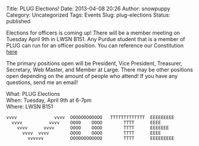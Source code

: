 Title: PLUG Elections!
Date: 2013-04-08 20:26
Author: snowpuppy
Category: Uncategorized
Tags: Events
Slug: plug-elections
Status: published

Elections for officers is coming up! There will be a member meeting on
Tuesday April 9th in LWSN B151. Any Purdue student that is a member of
PLUG can run for an officer position. You can reference our Constitution
[here](/wiki/Constitution)

The primary positions open will be President, Vice President, Treasurer,
Secretary, Web Master, and Member at Large. There may be other positions
open depending on the amount of people who attend! If you have any
questions, send me an email!

What: PLUG Elections  
When: Tuesday, April 9th at 6-7pm  
Where: LWSN B151

    vvvv              vvvv  OOOOOOOOOOOO   TTTTTTTTTTTTT  EEEEEEEEE
      vvvv          vvvv    OOOO    OOOO        TTTT      EEEE
        vvvv      vvvv      OOOO    OOOO        TTTT      EEEEEEE
          vvvv  vvvv        OOOO    OOOO        TTTT      EEEE
            vvvvvv          OOOOOOOOOOOO        TTTT      EEEEEEEEE
